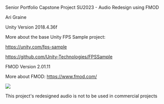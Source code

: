 Senior Portfolio Capstone Project SU2023 - Audio Redesign using FMOD

Ari Graine

Unity Version 2018.4.36f

More about the base Unity FPS Sample project:

https://unity.com/fps-sample

https://github.com/Unity-Technologies/FPSSample

FMOD Version 2.01.11

More about FMOD: 
https://www.fmod.com/

![](Documentation/Images/Banner.png)

This project's redesigned audio is not to be used in commercial projects
